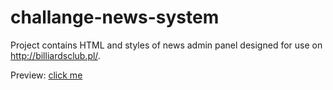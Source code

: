 # challange-news-system


Project contains HTML and styles of news admin panel designed for use on http://billiardsclub.pl/. 


Preview: [click me](http://leksarus.github.io/challenge-club-admin-panel/challenge-club-admin-panel/admin/index.html/)